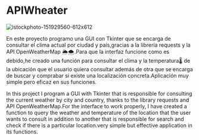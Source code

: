 # APIWheater

![istockphoto-151929560-612x612](https://github.com/user-attachments/assets/931adbc7-e45b-445e-889e-9f441e8cb635)


En este proyecto programo una GUI con Tkinter que se encarga de consultar el clima actual por ciudad y país,gracias a la librería requests y la API OpenWeatherMap 🌦🌨.Para que la interfaz funcione como es debido,he creado una función para consultar el clima y la temperatura🌡 de la ubicación que el usuario quiera consultar además de otra que se encarga de buscar y comprabar si existe una localización concreta.Aplicación muy simple pero eficaz en sus funciones. 

In this project I program a GUI with Tkinter that is responsible for consulting the current weather by city and country, thanks to the library requests and API OpenWeatherMap.For the interface to work properly, I have created a function to query the weather and temperature of the location that the user wants to consult in addition to another that is responsible for search and check if there is a particular location.very simple but effective application in its functions.
